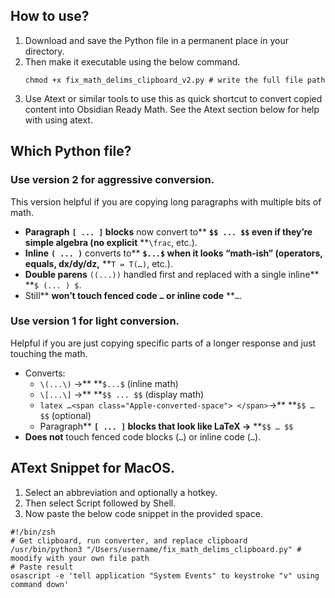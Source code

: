 ## How to use?

1. Download and save the Python file in a permanent place in your directory.
2. Then make it executable using the below command.
   ```
   chmod +x fix_math_delims_clipboard_v2.py # write the full file path
   ```
3. Use Atext or similar tools to use this as quick shortcut to convert copied content into Obsidian Ready Math. See the Atext section below for help with using atext.

## Which Python file?

### Use version 2 for aggressive conversion.

This version helpful if you are copying long paragraphs with multiple bits of math.

* **Paragraph** **`[ ... ]` blocks** now convert to** **`$$ ... $$` even if they’re simple algebra (no explicit** **`\frac`, etc.).
* **Inline** **`( ... )`** converts to** **`$...$` when it looks “math-ish” (operators, equals, dx/dy/dz,** **`T = T(…)`, etc.).
* **Double parens** `((...))` handled first and replaced with a single inline** **`$ (... ) $`.
* Still** ****won’t touch** fenced code** **`…` or inline code** **``…``.

### Use version 1 for light conversion.

Helpful if you are just copying specific parts of a longer response and just touching the math.

* Converts:
  * `\(...\)` →** **`$...$` (inline math)
  * `\[...\]` →** **`$$ ... $$` (display math)
  * `latex …<span class="Apple-converted-space"> </span>`→** **`$$ … $$` (optional)
  * Paragraph** **`[ ... ]` blocks that look like LaTeX →** **`$$ … $$`
* **Does not** touch fenced code blocks (`…`) or inline code (``…``).

## AText Snippet for MacOS.

1. Select an abbreviation and optionally a hotkey.
2. Then select Script followed by Shell.
3. Now paste the below code snippet in the provided space.

```
#!/bin/zsh
# Get clipboard, run converter, and replace clipboard
/usr/bin/python3 "/Users/username/fix_math_delims_clipboard.py" # moodify with your own file path
# Paste result
osascript -e 'tell application "System Events" to keystroke "v" using command down'
```
